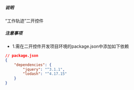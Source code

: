 ##### 说明
“工作轨迹”二开控件

##### 注意事项
* 1.需在二开控件开发项目环境的package.json中添加如下依赖
``` json
// package.json
{
    "dependencies": {
        "jquery": "^3.1.1",
        "lodash": "^4.17.15"
    } 
}
```